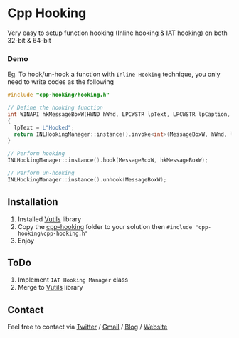 # Cpp Hooking

Very easy to setup function hooking (Inline hooking & IAT hooking) on both 32-bit & 64-bit 

### Demo
Eg. To hook/un-hook a function with `Inline Hooking` technique, you only need to write codes as the following

```cpp
#include "cpp-hooking/hooking.h"

// Define the hooking function
int WINAPI hkMessageBoxW(HWND hWnd, LPCWSTR lpText, LPCWSTR lpCaption, UINT uType)
{
  lpText = L"Hooked";
  return INLHookingManager::instance().invoke<int>(MessageBoxW, hWnd, lpText, lpCaption, uType);
}

// Perform hooking
INLHookingManager::instance().hook(MessageBoxW, hkMessageBoxW);

// Perform un-hooking
INLHookingManager::instance().unhook(MessageBoxW);
```

## Installation

1. Installed [Vutils](https://github.com/vic4key/Vutils.git) library
2. Copy the [cpp-hooking](cpp-hooking) folder to your solution then `#include "cpp-hooking\cpp-hooking.h"`
3. Enjoy

## ToDo

1. Implement `IAT Hooking Manager` class
2. Merge to [Vutils](https://github.com/vic4key/Vutils.git) library

## Contact
Feel free to contact via [Twitter](https://twitter.com/vic4key) / [Gmail](mailto:vic4key@gmail.com) / [Blog](https://blog.vic.onl/) / [Website](https://vic.onl/)